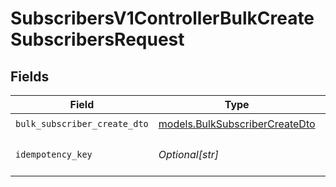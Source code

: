 # SubscribersV1ControllerBulkCreateSubscribersRequest


## Fields

| Field                                                                  | Type                                                                   | Required                                                               | Description                                                            |
| ---------------------------------------------------------------------- | ---------------------------------------------------------------------- | ---------------------------------------------------------------------- | ---------------------------------------------------------------------- |
| `bulk_subscriber_create_dto`                                           | [models.BulkSubscriberCreateDto](../models/bulksubscribercreatedto.md) | :heavy_check_mark:                                                     | N/A                                                                    |
| `idempotency_key`                                                      | *Optional[str]*                                                        | :heavy_minus_sign:                                                     | A header for idempotency purposes                                      |